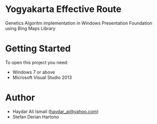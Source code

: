 # Yogyakarta Effective Route
Genetics Algoritm implementation in Windows Presentation Foundation using Bing Maps Library

# Getting Started
To open this project you need:
- Windows 7 or above
- Microsoft Visual Studio 2013

# Author
- Haydar Ali Ismail (haydar_ai@yahoo.com)
- Stefan Derian Hartono
